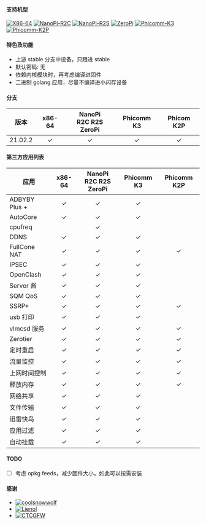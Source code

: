 #### 支持机型

[![X86-64](https://github.com/vgist/OpenWrt-Autobuild/actions/workflows/x86_64.yml/badge.svg)](https://github.com/vgist/OpenWrt-Autobuild/actions/workflows/x86_64.yml)
[![NanoPi-R2C](https://github.com/vgist/OpenWrt-Autobuild/actions/workflows/r2c.yml/badge.svg)](https://github.com/vgist/OpenWrt-Autobuild/actions/workflows/r2c.yml)
[![NanoPi-R2S](https://github.com/vgist/OpenWrt-Autobuild/actions/workflows/r2s.yml/badge.svg)](https://github.com/vgist/OpenWrt-Autobuild/actions/workflows/r2s.yml)
[![ZeroPi](https://github.com/vgist/OpenWrt-Autobuild/actions/workflows/zeropi.yml/badge.svg)](https://github.com/vgist/OpenWrt-Autobuild/actions/workflows/zeropi.yml)
[![Phicomm-K3](https://github.com/vgist/OpenWrt-Autobuild/actions/workflows/k3.yml/badge.svg)](https://github.com/vgist/OpenWrt-Autobuild/actions/workflows/k3.yml)
[![Phicomm-K2P](https://github.com/vgist/OpenWrt-Autobuild/actions/workflows/k2p.yml/badge.svg)](https://github.com/vgist/OpenWrt-Autobuild/actions/workflows/k2p.yml)

#### 特色及功能

- 上游 stable 分支中设备，只跟进 stable
- 默认密码: 无
- 依赖内核模块时，再考虑编译进固件
- 二进制 golang 应用，尽量不编译进小闪存设备

#### 分支

| 版本    |x86-64 |NanoPi<br>R2C R2S ZeroPi|Phicomm K3|Phicom K2P|
|:-------:|:-----:|:----------------------:|:--------:|:--------:|
| 21.02.2 |&check;|        &check;         | &check;  | &check;  |

#### 第三方应用列表

| 应用        |x86-64 |NanoPi<br>R2C R2S ZeroPi|Phicomm K3|Phicomm K2P|
|-------------|:-----:|:----------------------:|:--------:|:---------:|
|ADBYBY Plus +|&check;|        &check;         | &check;  |           |
| AutoCore    |&check;|        &check;         | &check;  |           |
| cpufreq     |       |        &check;         |          |           |
| DDNS        |&check;|        &check;         | &check;  |           |
|FullCone NAT |&check;|        &check;         | &check;  |  &check;  |
| IPSEC       |&check;|        &check;         | &check;  |           |
| OpenClash   |&check;|        &check;         | &check;  |           |
| Server 酱   |&check;|        &check;         | &check;  |           |
| SQM QoS     |&check;|        &check;         | &check;  |           |
| SSRP+       |&check;|        &check;         | &check;  |  &check;  |
| usb 打印    |&check;|        &check;         | &check;  |           |
| vlmcsd 服务 |&check;|        &check;         | &check;  |  &check;  |
| Zerotier    |&check;|        &check;         | &check;  |  &check;  |
| 定时重启    |&check;|        &check;         | &check;  |  &check;  |
| 流量监控    |&check;|        &check;         | &check;  |  &check;  |
|上网时间控制 |&check;|        &check;         | &check;  |  &check;  |
| 释放内存    |&check;|        &check;         | &check;  |  &check;  |
| 网络共享    |&check;|        &check;         | &check;  |           |
| 文件传输    |&check;|        &check;         | &check;  |           |
| 迅雷快鸟    |&check;|        &check;         | &check;  |           |
| 应用过滤    |&check;|        &check;         | &check;  |           |
| 自动挂载    |&check;|        &check;         | &check;  |           |

#### TODO

- [ ] 考虑 opkg feeds，减少固件大小，如此可以按需安装

#### 感谢

- [![coolsnowwolf](https://img.shields.io/badge/Lede-Lean-orange.svg?style=flat&logo=appveyor)](https://github.com/coolsnowwolf/lede)
- [![Lienol](https://img.shields.io/badge/OpenWrt-Lienol-orange.svg?style=flat&logo=appveyor)](https://github.com/Lienol/openwrt)
- [![CTCGFW](https://img.shields.io/badge/OpenWrt-CTCGFW-orange.svg?style=flat&logo=appveyor)](https://github.com/immortalwrt/immortalwrt)
